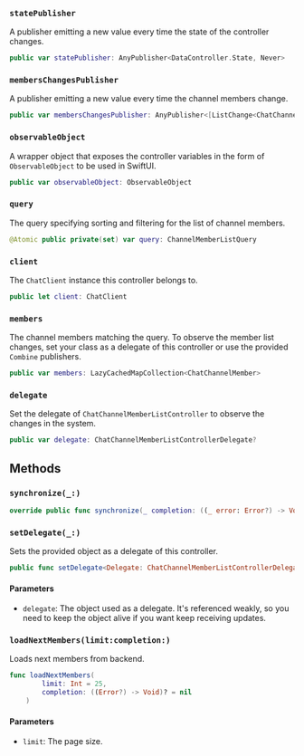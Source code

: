 
### `statePublisher`

A publisher emitting a new value every time the state of the controller changes.

``` swift
public var statePublisher: AnyPublisher<DataController.State, Never> 
```

### `membersChangesPublisher`

A publisher emitting a new value every time the channel members change.

``` swift
public var membersChangesPublisher: AnyPublisher<[ListChange<ChatChannelMember>], Never> 
```

### `observableObject`

A wrapper object that exposes the controller variables in the form of `ObservableObject` to be used in SwiftUI.

``` swift
public var observableObject: ObservableObject 
```

### `query`

The query specifying sorting and filtering for the list of channel members.

``` swift
@Atomic public private(set) var query: ChannelMemberListQuery
```

### `client`

The `ChatClient` instance this controller belongs to.

``` swift
public let client: ChatClient
```

### `members`

The channel members matching the query.
To observe the member list changes, set your class as a delegate of this controller or use the provided
`Combine` publishers.

``` swift
public var members: LazyCachedMapCollection<ChatChannelMember> 
```

### `delegate`

Set the delegate of `ChatChannelMemberListController` to observe the changes in the system.

``` swift
public var delegate: ChatChannelMemberListControllerDelegate? 
```

## Methods

### `synchronize(_:)`

``` swift
override public func synchronize(_ completion: ((_ error: Error?) -> Void)? = nil) 
```

### `setDelegate(_:)`

Sets the provided object as a delegate of this controller.

``` swift
public func setDelegate<Delegate: ChatChannelMemberListControllerDelegate>(_ delegate: Delegate) 
```

#### Parameters

  - `delegate`: The object used as a delegate. It's referenced weakly, so you need to keep the object alive if you want keep receiving updates.

### `loadNextMembers(limit:completion:)`

Loads next members from backend.

``` swift
func loadNextMembers(
        limit: Int = 25,
        completion: ((Error?) -> Void)? = nil
    ) 
```

#### Parameters

  - `limit`: The page size.
